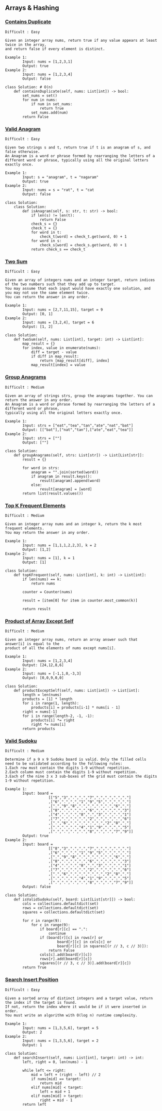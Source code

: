 ## Arrays & Hashing


### [Contains Duplicate](https://leetcode.com/problems/contains-duplicate/description/)
    Difficult : Easy

    Given an integer array nums, return true if any value appears at least twice in the array, 
    and return false if every element is distinct.

    Example 1: 
            Input: nums = [1,2,3,1]
            Output: true
    Example 2: 
            Input: nums = [1,2,3,4]
            Output: false
    
    class Solution: # O(n)
        def containsDuplicate(self, nums: List[int]) -> bool:
            set_nums = set()
            for num in nums:
                if num in set_nums:
                    return True
                set_nums.add(num)
            return False

### [Valid Anagram](https://leetcode.com/problems/valid-anagram/description/)
    Difficult : Easy

    Given two strings s and t, return true if t is an anagram of s, and false otherwise.
    An Anagram is a word or phrase formed by rearranging the letters of a different word or phrase, typically using all the original letters exactly once.

    Example 1: 
            Input: s = "anagram", t = "nagaram"
            Output: true
    Example 2: 
            Input: nums = s = "rat", t = "cat
            Output: false
    
    class Solution:
        class Solution:
            def isAnagram(self, s: str, t: str) -> bool:
                if len(s) != len(t):
                    return False
                check_s = {}
                check_t = {}
                for word in t:
                    check_t[word] = check_t.get(word, 0) + 1
                for word in s:
                    check_s[word] = check_s.get(word, 0) + 1
                return check_s == check_t


### [Two Sum](https://leetcode.com/problems/two-sum/description/)
    Difficult : Easy

    Given an array of integers nums and an integer target, return indices of the two numbers such that they add up to target.
    You may assume that each input would have exactly one solution, and you may not use the same element twice.
    You can return the answer in any order.

    Example 1: 
            Input: nums = [2,7,11,15], target = 9
            Output: [0, 1]
    Example 2: 
            Input: nums = [3,2,4], target = 6
            Output: [1, 2]
    
    class Solution:
        def twoSum(self, nums: List[int], target: int) -> List[int]:
            map_result = {}
            for index, value in enumerate(nums):
                diff = target - value
                if diff in map_result:
                    return [map_result[diff], index]
                map_result[index] = value


### [Group Anagrams](https://leetcode.com/problems/group-anagrams/description/)
    Difficult : Medium

    Given an array of strings strs, group the anagrams together. You can return the answer in any order.
    An Anagram is a word or phrase formed by rearranging the letters of a different word or phrase,
    typically using all the original letters exactly once.

    Example 1: 
            Input: strs = ["eat","tea","tan","ate","nat","bat"]
            Output: [["bat"],["nat","tan"],["ate","eat","tea"]]
    Example 2: 
            Input: strs = [""]
            Output: [""]
    
    class Solution:
        def groupAnagrams(self, strs: List[str]) -> List[List[str]]:
            result = {}
            
            for word in strs:
                anagram = "".join(sorted(word))
                if anagram in result.keys():
                    result[anagram].append(word)
                else:
                    result[anagram] = [word]
            return list(result.values())


### [Top K Frequent Elements](https://leetcode.com/problems/top-k-frequent-elements/description/)
    Difficult : Medium

    Given an integer array nums and an integer k, return the k most frequent elements. 
    You may return the answer in any order.

    Example 1: 
            Input: nums = [1,1,1,2,2,3], k = 2
            Output: [1,2]
    Example 2: 
            Input: nums = [1], k = 1
            Output: [1]
    
    class Solution:
        def topKFrequent(self, nums: List[int], k: int) -> List[int]:
            if len(nums) == k:
                return nums
    
            counter = Counter(nums)
    
            result = [item[0] for item in counter.most_common(k)]
    
            return result


### [Product of Array Except Self](https://leetcode.com/problems/product-of-array-except-self/description/)
    Difficult : Medium

    Given an integer array nums, return an array answer such that answer[i] is equal to the 
    product of all the elements of nums except nums[i].

    Example 1: 
            Input: nums = [1,2,3,4]
            Output: [24,12,8,6]
    Example 2: 
            Input: nums = [-1,1,0,-3,3]
            Output: [0,0,9,0,0]
    
    class Solution:
        def productExceptSelf(self, nums: List[int]) -> List[int]:
            length = len(nums)
            products = [1] * length
            for i in range(1, length):
                products[i] = products[i-1] * nums[i - 1]
            right = nums[-1]
            for i in range(length-2, -1, -1):
                products[i] *= right
                right *= nums[i] 
            return products



### [Valid Sudoku](https://leetcode.com/problems/valid-sudoku/description/)
    Difficult : Medium

    Determine if a 9 x 9 Sudoku board is valid. Only the filled cells 
    need to be validated according to the following rules:
    1.Each row must contain the digits 1-9 without repetition.
    2.Each column must contain the digits 1-9 without repetition.
    3.Each of the nine 3 x 3 sub-boxes of the grid must contain the digits 1-9 without repetition.

    Example 1: 
            Input: board = 
                        [["5","3",".",".","7",".",".",".","."]
                        ,["6",".",".","1","9","5",".",".","."]
                        ,[".","9","8",".",".",".",".","6","."]
                        ,["8",".",".",".","6",".",".",".","3"]
                        ,["4",".",".","8",".","3",".",".","1"]
                        ,["7",".",".",".","2",".",".",".","6"]
                        ,[".","6",".",".",".",".","2","8","."]
                        ,[".",".",".","4","1","9",".",".","5"]
                        ,[".",".",".",".","8",".",".","7","9"]]
            Output: true
    Example 2: 
            Input: board = 
                        [["8","3",".",".","7",".",".",".","."]
                        ,["6",".",".","1","9","5",".",".","."]
                        ,[".","9","8",".",".",".",".","6","."]
                        ,["8",".",".",".","6",".",".",".","3"]
                        ,["4",".",".","8",".","3",".",".","1"]
                        ,["7",".",".",".","2",".",".",".","6"]
                        ,[".","6",".",".",".",".","2","8","."]
                        ,[".",".",".","4","1","9",".",".","5"]
                        ,[".",".",".",".","8",".",".","7","9"]]
            Output: false
    
    class Solution:
        def isValidSudoku(self, board: List[List[str]]) -> bool:
            cols = collections.defaultdict(set)
            rows = collections.defaultdict(set)
            squares = collections.defaultdict(set)
    
            for r in range(9):
                for c in range(9):
                    if board[r][c] == ".":
                        continue
                    if (board[r][c] in rows[r] or
                            board[r][c] in cols[c] or
                            board[r][c] in squares[(r // 3, c // 3)]):
                        return False
                    cols[c].add(board[r][c])
                    rows[r].add(board[r][c])
                    squares[(r // 3, c // 3)].add(board[r][c])
            return True



### [Search Insert Position](https://leetcode.com/problems/search-insert-position/description/)
    Difficult : Easy

    Given a sorted array of distinct integers and a target value, return the index if the target is found. 
    If not, return the index where it would be if it were inserted in order.
    You must write an algorithm with O(log n) runtime complexity.

    Example 1: 
            Input: nums = [1,3,5,6], target = 5
            Output: 2
    Example 2: 
            Input: nums = [1,3,5,6], target = 2
            Output: 1
    
    class Solution:
        def searchInsert(self, nums: List[int], target: int) -> int:
            left, right = 0, len(nums) - 1
            
            while left <= right:
                mid = left + (right - left) // 2
                if nums[mid] == target:
                    return mid
                elif nums[mid] < target:
                    left = mid + 1
                elif nums[mid] > target:
                    right = mid - 1
            return left